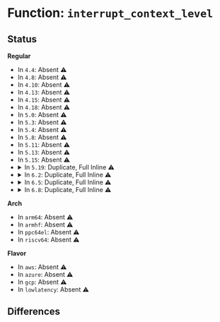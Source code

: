 # Function: <code>interrupt_context_level</code>

## Status
<b>Regular</b>
<ul>
<li>
In <code>4.4</code>: Absent ⚠️
</li>
<li>
In <code>4.8</code>: Absent ⚠️
</li>
<li>
In <code>4.10</code>: Absent ⚠️
</li>
<li>
In <code>4.13</code>: Absent ⚠️
</li>
<li>
In <code>4.15</code>: Absent ⚠️
</li>
<li>
In <code>4.18</code>: Absent ⚠️
</li>
<li>
In <code>5.0</code>: Absent ⚠️
</li>
<li>
In <code>5.3</code>: Absent ⚠️
</li>
<li>
In <code>5.4</code>: Absent ⚠️
</li>
<li>
In <code>5.8</code>: Absent ⚠️
</li>
<li>
In <code>5.11</code>: Absent ⚠️
</li>
<li>
In <code>5.13</code>: Absent ⚠️
</li>
<li>
In <code>5.15</code>: Absent ⚠️
</li>
<li>
<details>
<summary>In <code>5.19</code>: Duplicate, Full Inline ⚠️</summary>

**Collision:** Static Duplication

**Inline:** Full

**Transformation:** False

**Instances:**

```
In arch/x86/kernel/ftrace.c (ffffffff8109508b)
Location: include/linux/preempt.h:89
Inline: True
Inline callers:
  - arch/x86/kernel/ftrace.c:prepare_ftrace_return
```
```
In arch/x86/kernel/kprobes/ftrace.c (ffffffff8109a9ee)
Location: include/linux/preempt.h:89
Inline: True
Inline callers:
  - arch/x86/kernel/kprobes/ftrace.c:kprobe_ftrace_handler
```
```
In kernel/livepatch/patch.c (ffffffff81182d27)
Location: include/linux/preempt.h:89
Inline: True
Inline callers:
  - kernel/livepatch/patch.c:klp_ftrace_handler
```
```
In kernel/trace/ftrace.c (ffffffff812098c8)
Location: include/linux/preempt.h:89
Inline: True
Inline callers:
  - kernel/trace/ftrace.c:ftrace_ops_assist_func
  - kernel/trace/ftrace.c:arch_ftrace_ops_list_func
```
```
In kernel/trace/ring_buffer.c (ffffffff81216c71)
Location: include/linux/preempt.h:89
Inline: True
Inline callers:
  - kernel/trace/ring_buffer.c:ring_buffer_write
  - kernel/trace/ring_buffer.c:ring_buffer_lock_reserve
```
```
In kernel/trace/trace_functions.c (ffffffff8122e069)
Location: include/linux/preempt.h:89
Inline: True
Inline callers:
  - kernel/trace/trace_functions.c:function_no_repeats_trace_call
  - kernel/trace/trace_functions.c:function_trace_call
```
```
In kernel/trace/trace_event_perf.c (ffffffff8123eeef)
Location: include/linux/preempt.h:89
Inline: True
Inline callers:
  - kernel/trace/trace_event_perf.c:perf_ftrace_function_call
```
```
In kernel/trace/fprobe.c (ffffffff81268584)
Location: include/linux/preempt.h:89
Inline: True
```
```
In kernel/events/core.c (ffffffff812e0fc2)
Location: include/linux/preempt.h:89
Inline: True
Inline callers:
  - kernel/events/core.c:__perf_sw_event
  - kernel/events/core.c:perf_pending_event
```
```
In kernel/events/callchain.c (ffffffff812e3ee1)
Location: include/linux/preempt.h:89
Inline: True
Inline callers:
  - kernel/events/callchain.c:get_callchain_entry
```
</details>
</li>
<li>
<details>
<summary>In <code>6.2</code>: Duplicate, Full Inline ⚠️</summary>

**Collision:** Static Duplication

**Inline:** Full

**Transformation:** False

**Instances:**

```
In arch/x86/kernel/ftrace.c (ffffffff810aab6b)
Location: include/linux/preempt.h:89
Inline: True
Inline callers:
  - arch/x86/kernel/ftrace.c:prepare_ftrace_return
```
```
In arch/x86/kernel/kprobes/ftrace.c (ffffffff810b142e)
Location: include/linux/preempt.h:89
Inline: True
Inline callers:
  - arch/x86/kernel/kprobes/ftrace.c:kprobe_ftrace_handler
```
```
In kernel/livepatch/patch.c (ffffffff811bdd77)
Location: include/linux/preempt.h:89
Inline: True
Inline callers:
  - kernel/livepatch/patch.c:klp_ftrace_handler
```
```
In kernel/trace/ftrace.c (ffffffff81252078)
Location: include/linux/preempt.h:89
Inline: True
Inline callers:
  - kernel/trace/ftrace.c:ftrace_ops_assist_func
  - kernel/trace/ftrace.c:arch_ftrace_ops_list_func
```
```
In kernel/trace/ring_buffer.c (ffffffff81261de1)
Location: include/linux/preempt.h:89
Inline: True
Inline callers:
  - kernel/trace/ring_buffer.c:ring_buffer_write
  - kernel/trace/ring_buffer.c:ring_buffer_lock_reserve
```
```
In kernel/trace/trace_functions.c (ffffffff81279f29)
Location: include/linux/preempt.h:89
Inline: True
Inline callers:
  - kernel/trace/trace_functions.c:function_no_repeats_trace_call
  - kernel/trace/trace_functions.c:function_trace_call
```
```
In kernel/trace/trace_event_perf.c (ffffffff8128c95f)
Location: include/linux/preempt.h:89
Inline: True
Inline callers:
  - kernel/trace/trace_event_perf.c:perf_ftrace_function_call
```
```
In kernel/trace/fprobe.c (ffffffff812ba7c4)
Location: include/linux/preempt.h:89
Inline: True
```
```
In kernel/events/core.c (ffffffff813494c2)
Location: include/linux/preempt.h:89
Inline: True
Inline callers:
  - kernel/events/core.c:__perf_sw_event
  - kernel/events/core.c:perf_pending_task
  - kernel/events/core.c:perf_pending_irq
```
```
In kernel/events/callchain.c (ffffffff8134c611)
Location: include/linux/preempt.h:89
Inline: True
Inline callers:
  - kernel/events/callchain.c:get_callchain_entry
```
</details>
</li>
<li>
<details>
<summary>In <code>6.5</code>: Duplicate, Full Inline ⚠️</summary>

**Collision:** Static Duplication

**Inline:** Full

**Transformation:** False

**Instances:**

```
In arch/x86/kernel/ftrace.c (ffffffff810adf20)
Location: include/linux/preempt.h:90
Inline: True
Inline callers:
  - arch/x86/kernel/ftrace.c:prepare_ftrace_return
```
```
In arch/x86/kernel/kprobes/ftrace.c (ffffffff810b43dc)
Location: include/linux/preempt.h:90
Inline: True
Inline callers:
  - arch/x86/kernel/kprobes/ftrace.c:kprobe_ftrace_handler
```
```
In kernel/livepatch/patch.c (ffffffff811d0767)
Location: include/linux/preempt.h:90
Inline: True
Inline callers:
  - kernel/livepatch/patch.c:klp_ftrace_handler
```
```
In kernel/trace/ftrace.c (ffffffff81269b1b)
Location: include/linux/preempt.h:90
Inline: True
Inline callers:
  - kernel/trace/ftrace.c:ftrace_ops_assist_func
  - kernel/trace/ftrace.c:arch_ftrace_ops_list_func
```
```
In kernel/trace/ring_buffer.c (ffffffff81278e51)
Location: include/linux/preempt.h:90
Inline: True
Inline callers:
  - kernel/trace/ring_buffer.c:ring_buffer_write
  - kernel/trace/ring_buffer.c:ring_buffer_lock_reserve
```
```
In kernel/trace/trace_functions.c (ffffffff81291967)
Location: include/linux/preempt.h:90
Inline: True
Inline callers:
  - kernel/trace/trace_functions.c:function_no_repeats_trace_call
  - kernel/trace/trace_functions.c:function_trace_call
```
```
In kernel/trace/trace_event_perf.c (ffffffff812a9896)
Location: include/linux/preempt.h:90
Inline: True
Inline callers:
  - kernel/trace/trace_event_perf.c:perf_ftrace_function_call
```
```
In kernel/trace/fprobe.c (ffffffff812ddd13)
Location: include/linux/preempt.h:90
Inline: True
```
```
In kernel/events/core.c (ffffffff8137a4d2)
Location: include/linux/preempt.h:90
Inline: True
Inline callers:
  - kernel/events/core.c:__perf_sw_event
  - kernel/events/core.c:perf_pending_task
  - kernel/events/core.c:perf_pending_irq
```
```
In kernel/events/callchain.c (ffffffff8137d661)
Location: include/linux/preempt.h:90
Inline: True
Inline callers:
  - kernel/events/callchain.c:get_callchain_entry
```
</details>
</li>
<li>
<details>
<summary>In <code>6.8</code>: Duplicate, Full Inline ⚠️</summary>

**Collision:** Static Duplication

**Inline:** Full

**Transformation:** False

**Instances:**

```
In arch/x86/kernel/ftrace.c (ffffffff810b4aa0)
Location: include/linux/preempt.h:90
Inline: True
Inline callers:
  - arch/x86/kernel/ftrace.c:prepare_ftrace_return
```
```
In arch/x86/kernel/kprobes/ftrace.c (ffffffff810bb83c)
Location: include/linux/preempt.h:90
Inline: True
Inline callers:
  - arch/x86/kernel/kprobes/ftrace.c:kprobe_ftrace_handler
```
```
In kernel/livepatch/patch.c (ffffffff811e53b7)
Location: include/linux/preempt.h:90
Inline: True
Inline callers:
  - kernel/livepatch/patch.c:klp_ftrace_handler
```
```
In kernel/trace/ftrace.c (ffffffff81283c8b)
Location: include/linux/preempt.h:90
Inline: True
Inline callers:
  - kernel/trace/ftrace.c:ftrace_ops_assist_func
  - kernel/trace/ftrace.c:arch_ftrace_ops_list_func
```
```
In kernel/trace/ring_buffer.c (ffffffff81293a43)
Location: include/linux/preempt.h:90
Inline: True
Inline callers:
  - kernel/trace/ring_buffer.c:ring_buffer_write
  - kernel/trace/ring_buffer.c:ring_buffer_lock_reserve
```
```
In kernel/trace/trace_functions.c (ffffffff812acf77)
Location: include/linux/preempt.h:90
Inline: True
Inline callers:
  - kernel/trace/trace_functions.c:function_no_repeats_trace_call
  - kernel/trace/trace_functions.c:function_trace_call
```
```
In kernel/trace/trace_event_perf.c (ffffffff812c55a6)
Location: include/linux/preempt.h:90
Inline: True
Inline callers:
  - kernel/trace/trace_event_perf.c:perf_ftrace_function_call
```
```
In kernel/trace/fprobe.c (ffffffff812fbe03)
Location: include/linux/preempt.h:90
Inline: True
```
```
In kernel/events/core.c (ffffffff813a36d2)
Location: include/linux/preempt.h:90
Inline: True
Inline callers:
  - kernel/events/core.c:__perf_sw_event
  - kernel/events/core.c:perf_pending_task
  - kernel/events/core.c:perf_pending_irq
```
```
In kernel/events/callchain.c (ffffffff813a68c1)
Location: include/linux/preempt.h:90
Inline: True
Inline callers:
  - kernel/events/callchain.c:get_callchain_entry
```
</details>
</li>
</ul>
<b>Arch</b>
<ul>
<li>
In <code>arm64</code>: Absent ⚠️
</li>
<li>
In <code>armhf</code>: Absent ⚠️
</li>
<li>
In <code>ppc64el</code>: Absent ⚠️
</li>
<li>
In <code>riscv64</code>: Absent ⚠️
</li>
</ul>
<b>Flavor</b>
<ul>
<li>
In <code>aws</code>: Absent ⚠️
</li>
<li>
In <code>azure</code>: Absent ⚠️
</li>
<li>
In <code>gcp</code>: Absent ⚠️
</li>
<li>
In <code>lowlatency</code>: Absent ⚠️
</li>
</ul>

## Differences
